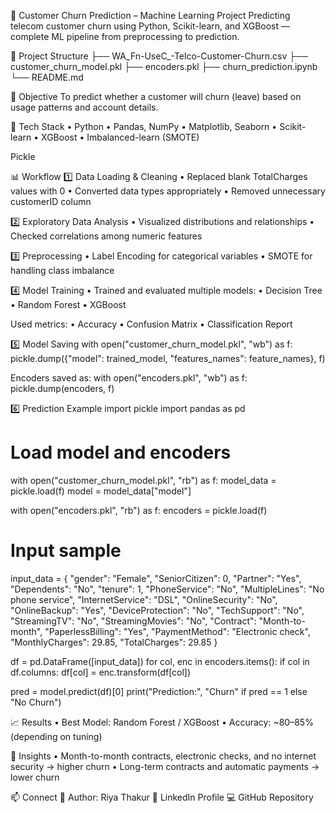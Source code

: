 🧠 Customer Churn Prediction – Machine Learning Project
Predicting telecom customer churn using Python, Scikit-learn, and XGBoost — complete ML pipeline from preprocessing to prediction.

📁 Project Structure
├── WA_Fn-UseC_-Telco-Customer-Churn.csv
├── customer_churn_model.pkl
├── encoders.pkl
├── churn_prediction.ipynb
└── README.md

🎯 Objective
To predict whether a customer will churn (leave) based on usage patterns and account details.

🧰 Tech Stack
• Python
• Pandas, NumPy
• Matplotlib, Seaborn
• Scikit-learn
• XGBoost
• Imbalanced-learn (SMOTE)

Pickle

📊 Workflow
1️⃣ Data Loading & Cleaning
• Replaced blank TotalCharges values with 0
• Converted data types appropriately
• Removed unnecessary customerID column

2️⃣ Exploratory Data Analysis
• Visualized distributions and relationships
• Checked correlations among numeric features

3️⃣ Preprocessing
• Label Encoding for categorical variables
• SMOTE for handling class imbalance

4️⃣ Model Training
• Trained and evaluated multiple models:
• Decision Tree
• Random Forest
• XGBoost

Used metrics:
• Accuracy
• Confusion Matrix
• Classification Report

5️⃣ Model Saving
with open("customer_churn_model.pkl", "wb") as f:
    pickle.dump({"model": trained_model, "features_names": feature_names}, f)

Encoders saved as:
with open("encoders.pkl", "wb") as f:
    pickle.dump(encoders, f)

6️⃣ Prediction Example
import pickle
import pandas as pd

# Load model and encoders
with open("customer_churn_model.pkl", "rb") as f:
    model_data = pickle.load(f)
model = model_data["model"]

with open("encoders.pkl", "rb") as f:
    encoders = pickle.load(f)

# Input sample
input_data = {
    "gender": "Female",
    "SeniorCitizen": 0,
    "Partner": "Yes",
    "Dependents": "No",
    "tenure": 1,
    "PhoneService": "No",
    "MultipleLines": "No phone service",
    "InternetService": "DSL",
    "OnlineSecurity": "No",
    "OnlineBackup": "Yes",
    "DeviceProtection": "No",
    "TechSupport": "No",
    "StreamingTV": "No",
    "StreamingMovies": "No",
    "Contract": "Month-to-month",
    "PaperlessBilling": "Yes",
    "PaymentMethod": "Electronic check",
    "MonthlyCharges": 29.85,
    "TotalCharges": 29.85
}

df = pd.DataFrame([input_data])
for col, enc in encoders.items():
    if col in df.columns:
        df[col] = enc.transform(df[col])

pred = model.predict(df)[0]
print("Prediction:", "Churn" if pred == 1 else "No Churn")

📈 Results
  • Best Model: Random Forest / XGBoost
  • Accuracy: ~80–85% (depending on tuning)

🌟 Insights
   • Month-to-month contracts, electronic checks, and no internet security → higher churn
   • Long-term contracts and automatic payments → lower churn

📫 Connect
   📍 Author: Riya Thakur
   🔗 LinkedIn Profile
   💻 GitHub Repository
